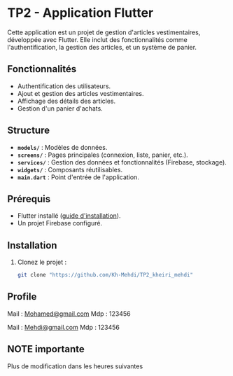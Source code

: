 # TP2 - Application Flutter

Cette application est un projet de gestion d'articles vestimentaires, développée avec Flutter. Elle inclut des fonctionnalités comme l'authentification, la gestion des articles, et un système de panier.

## Fonctionnalités

- Authentification des utilisateurs.
- Ajout et gestion des articles vestimentaires.
- Affichage des détails des articles.
- Gestion d'un panier d'achats.

## Structure

- **`models/`** : Modèles de données.
- **`screens/`** : Pages principales (connexion, liste, panier, etc.).
- **`services/`** : Gestion des données et fonctionnalités (Firebase, stockage).
- **`widgets/`** : Composants réutilisables.
- **`main.dart`** : Point d'entrée de l'application.

## Prérequis

- Flutter installé ([guide d'installation](https://flutter.dev/docs/get-started/install)).
- Un projet Firebase configuré.

## Installation

1. Clonez le projet :
   ```bash
   git clone "https://github.com/Kh-Mehdi/TP2_kheiri_mehdi"
   ```

## Profile

Mail : Mohamed@gmail.com
Mdp : 123456

Mail : Mehdi@gmail.com
Mdp : 123456

## NOTE importante

Plus de modification dans les heures suivantes
